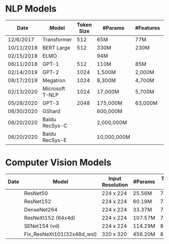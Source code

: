 
# NLP Models

|    Date    |      Model      | Token Size |   #Params   |  #Features  |  GFLOPs   |
|------------|-----------------|------------|-------------|-------------|-----------|
| 12/6/2017  | Transformer     |  512       | 65M         | 77M         | 27        |
| 10/11/2018 | BERT Large      |  512       | 330M        | 230M        | 170       |
| 02/15/2018 | ELMO            |            | 94M         |             |           |
| 06/11/2018 | GPT-1           |  512       | 110M        | 85M         | 48        |
| 02/14/2019 | GPT-2           |  1024      | 1,500M      | 2,000M      | 1,700     |
| 08/17/2019 | Megatron        |  1024      | 8,300M      | 4,700M      | 8,800     |
| 02/13/2020 | Microsoft T-NLP |  1024      | 17,000M     | 5,700M      | 18,000    |
| 05/28/2020 | GPT-3           |  2048      | 175,000M    | 63,000M     | 370,000   |
| 06/30/2020 | GShard          |            | 600,000M    |             |           |
| 06/20/2020 | Baidu RecSys-C  |            | 2,000,000M  |             | ~O(0.1)   |
| 06/20/2020 | Baidu RecSys-E  |            | 10,000,000M |             | ~O(0.1)   |



# Computer Vision Models
| Date |           Model            | Input Resolution | #Params | Top-1 | GFLOPs |
|------|----------------------------|------------------|---------|-------|--------|
|      | ResNet50                   | 224 x 224        | 25.56M  | 76.50 |   8.19 |
|      | ResNet152                  | 224 x 224        | 60.19M  | 78.30 |  23.05 |
|      | DenseNet264                | 224 x 224        | 33.37M  | 78.00 |  11.54 |
|      | ResNeXt152 (64x4d)         | 224 x 224        | 107.57M | 79.50 |  43.03 |
|      | SENet154 (vd)              | 224 x 224        | 114.29M | 81.40 |  45.83 |
|      | Fix_ResNeXt101(32x48d_wsl) | 320 x 320        | 456.20M | 86.30 | 354.23 |
